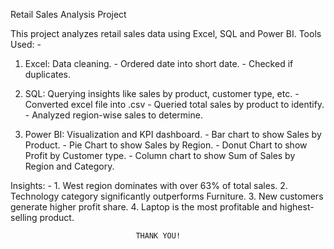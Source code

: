 Retail Sales Analysis Project

This project analyzes retail sales data using Excel, SQL and Power BI.
Tools Used: -
1. Excel: Data cleaning.
         - Ordered date into short date.
         - Checked if duplicates.

2. SQL: Querying insights like sales by product, customer type, etc.
         - Converted excel file into .csv 
         - Queried total sales by product to identify.
         - Analyzed region-wise sales to determine.
 
3. Power BI: Visualization and KPI dashboard.
         - Bar chart to show Sales by Product.
         - Pie Chart to show Sales by Region.
         - Donut Chart to show Profit by Customer type.
         - Column chart to show Sum of Sales by Region and Category.

Insights: -
    1. West region dominates with over 63% of total sales.
    2. Technology category significantly outperforms Furniture.
    3. New customers generate higher profit share.
    4. Laptop is the most profitable and highest-selling product.

                                THANK YOU!


